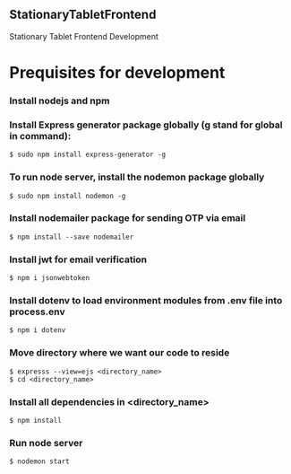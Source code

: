 ## StationaryTabletFrontend
Stationary Tablet Frontend Development

# Prequisites for development
### Install nodejs and npm ###

### Install Express generator package globally (g stand for global in command): ###
```shell_session
$ sudo npm install express-generator -g
```

### To run node server, install the nodemon package globally ###
```shell_session
$ sudo npm install nodemon -g
```

### Install nodemailer package for sending OTP via email ###
```shell_session
$ npm install --save nodemailer
```

### Install jwt for email verification  ###
```shell_session
$ npm i jsonwebtoken
```

### Install dotenv to load environment modules from .env file into process.env  ###
```shell_session
$ npm i dotenv
```

### Move directory where we want our code to reside ###
```shell_session
$ expresss --view=ejs <directory_name>
$ cd <directory_name>
```

### Install all dependencies in <directory_name> ###
```shell_session
$ npm install
```

### Run node server ###
```shell_session
$ nodemon start
```
